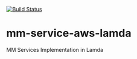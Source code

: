 [![Build Status](https://travis-ci.org/v8-suresh/mm-service-aws-lamda.svg?branch=master)](https://travis-ci.org/v8-suresh/mm-service-aws-lamda)

# mm-service-aws-lamda
MM Services Implementation in Lamda
